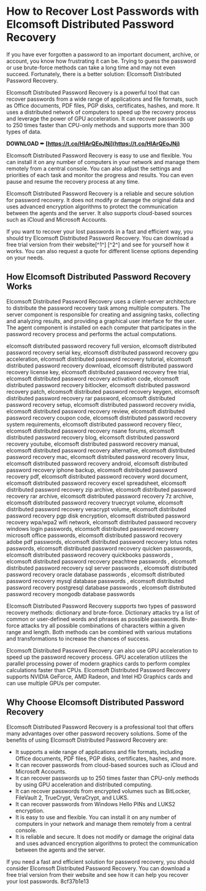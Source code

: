 
 
# How to Recover Lost Passwords with Elcomsoft Distributed Password Recovery
 
If you have ever forgotten a password to an important document, archive, or account, you know how frustrating it can be. Trying to guess the password or use brute-force methods can take a long time and may not even succeed. Fortunately, there is a better solution: Elcomsoft Distributed Password Recovery.
 
Elcomsoft Distributed Password Recovery is a powerful tool that can recover passwords from a wide range of applications and file formats, such as Office documents, PDF files, PGP disks, certificates, hashes, and more. It uses a distributed network of computers to speed up the recovery process and leverage the power of GPU acceleration. It can recover passwords up to 250 times faster than CPU-only methods and supports more than 300 types of data.
 
**DOWNLOAD ✒ [https://t.co/HIArQEoJNj](https://t.co/HIArQEoJNj)**


 
Elcomsoft Distributed Password Recovery is easy to use and flexible. You can install it on any number of computers in your network and manage them remotely from a central console. You can also adjust the settings and priorities of each task and monitor the progress and results. You can even pause and resume the recovery process at any time.
 
Elcomsoft Distributed Password Recovery is a reliable and secure solution for password recovery. It does not modify or damage the original data and uses advanced encryption algorithms to protect the communication between the agents and the server. It also supports cloud-based sources such as iCloud and Microsoft Accounts.
 
If you want to recover your lost passwords in a fast and efficient way, you should try Elcomsoft Distributed Password Recovery. You can download a free trial version from their website[^1^] [^2^] and see for yourself how it works. You can also request a quote for different license options depending on your needs.
  
## How Elcomsoft Distributed Password Recovery Works
 
Elcomsoft Distributed Password Recovery uses a client-server architecture to distribute the password recovery task among multiple computers. The server component is responsible for creating and assigning tasks, collecting and analyzing results, and providing a graphical user interface for the user. The agent component is installed on each computer that participates in the password recovery process and performs the actual computations.
 
elcomsoft distributed password recovery full version,  elcomsoft distributed password recovery serial key,  elcomsoft distributed password recovery gpu acceleration,  elcomsoft distributed password recovery tutorial,  elcomsoft distributed password recovery download,  elcomsoft distributed password recovery license key,  elcomsoft distributed password recovery free trial,  elcomsoft distributed password recovery activation code,  elcomsoft distributed password recovery bitlocker,  elcomsoft distributed password recovery patch,  elcomsoft distributed password recovery keygen,  elcomsoft distributed password recovery rar password,  elcomsoft distributed password recovery setup,  elcomsoft distributed password recovery nvidia,  elcomsoft distributed password recovery review,  elcomsoft distributed password recovery coupon code,  elcomsoft distributed password recovery system requirements,  elcomsoft distributed password recovery filecr,  elcomsoft distributed password recovery nsane forums,  elcomsoft distributed password recovery blog,  elcomsoft distributed password recovery youtube,  elcomsoft distributed password recovery manual,  elcomsoft distributed password recovery alternative,  elcomsoft distributed password recovery mac,  elcomsoft distributed password recovery linux,  elcomsoft distributed password recovery android,  elcomsoft distributed password recovery iphone backup,  elcomsoft distributed password recovery pdf,  elcomsoft distributed password recovery word document,  elcomsoft distributed password recovery excel spreadsheet,  elcomsoft distributed password recovery zip archive,  elcomsoft distributed password recovery rar archive,  elcomsoft distributed password recovery 7z archive,  elcomsoft distributed password recovery truecrypt volume,  elcomsoft distributed password recovery veracrypt volume,  elcomsoft distributed password recovery pgp disk encryption,  elcomsoft distributed password recovery wpa/wpa2 wifi network,  elcomsoft distributed password recovery windows login passwords,  elcomsoft distributed password recovery microsoft office passwords,  elcomsoft distributed password recovery adobe pdf passwords,  elcomsoft distributed password recovery lotus notes passwords,  elcomsoft distributed password recovery quicken passwords,  elcomsoft distributed password recovery quickbooks passwords ,  elcomsoft distributed password recovery peachtree passwords ,  elcomsoft distributed password recovery sql server passwords ,  elcomsoft distributed password recovery oracle database passwords ,  elcomsoft distributed password recovery mysql database passwords ,  elcomsoft distributed password recovery postgresql database passwords ,  elcomsoft distributed password recovery mongodb database passwords
 
Elcomsoft Distributed Password Recovery supports two types of password recovery methods: dictionary and brute-force. Dictionary attacks try a list of common or user-defined words and phrases as possible passwords. Brute-force attacks try all possible combinations of characters within a given range and length. Both methods can be combined with various mutations and transformations to increase the chances of success.
 
Elcomsoft Distributed Password Recovery can also use GPU acceleration to speed up the password recovery process. GPU acceleration utilizes the parallel processing power of modern graphics cards to perform complex calculations faster than CPUs. Elcomsoft Distributed Password Recovery supports NVIDIA GeForce, AMD Radeon, and Intel HD Graphics cards and can use multiple GPUs per computer.
  
## Why Choose Elcomsoft Distributed Password Recovery
 
Elcomsoft Distributed Password Recovery is a professional tool that offers many advantages over other password recovery solutions. Some of the benefits of using Elcomsoft Distributed Password Recovery are:
 
- It supports a wide range of applications and file formats, including Office documents, PDF files, PGP disks, certificates, hashes, and more.
- It can recover passwords from cloud-based sources such as iCloud and Microsoft Accounts.
- It can recover passwords up to 250 times faster than CPU-only methods by using GPU acceleration and distributed computing.
- It can recover passwords from encrypted volumes such as BitLocker, FileVault 2, TrueCrypt, VeraCrypt, and LUKS.
- It can recover passwords from Windows Hello PINs and LUKS2 encryption.
- It is easy to use and flexible. You can install it on any number of computers in your network and manage them remotely from a central console.
- It is reliable and secure. It does not modify or damage the original data and uses advanced encryption algorithms to protect the communication between the agents and the server.

If you need a fast and efficient solution for password recovery, you should consider Elcomsoft Distributed Password Recovery. You can download a free trial version from their website  and see how it can help you recover your lost passwords.
 8cf37b1e13
 
